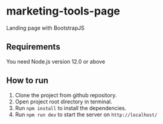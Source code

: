 # marketing-tools-page
Landing page with BootstrapJS

## Requirements
You need Node.js version 12.0 or above

## How to run

1. Clone the project from github repository.
1. Open project root directory in terminal.
2. Run `npm install` to install the dependencies.
3. Run `npm run dev` to start the server on `http://localhost/`
